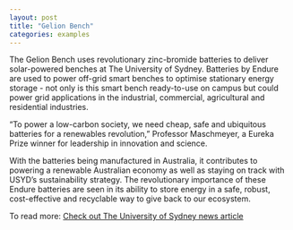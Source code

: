 ```yaml
---
layout: post
title: "Gelion Bench"
categories: examples
---
```


The Gelion Bench uses revolutionary zinc-bromide batteries to deliver solar-powered benches at The University of Sydney. Batteries by Endure are used to power off-grid smart benches to optimise stationary energy storage - not only is this smart bench ready-to-use on campus but could power grid applications in the industrial, commercial, agricultural and residential industries.

“To power a low-carbon society, we need cheap, safe and ubiquitous batteries for a renewables revolution,” Professor Maschmeyer, a Eureka Prize winner for leadership in innovation and science.

With the batteries being manufactured in Australia, it contributes to powering a renewable Australian economy as well as staying on track with USYD’s sustainability strategy. The revolutionary importance of these Endure batteries are seen in its ability to store energy in a safe, robust, cost-effective and recyclable way to give back to our ecosystem.

To read more: [Check out The University of Sydney news article][newslink]

[newslink]: https://www.sydney.edu.au/news-opinion/news/2020/10/19/university-technology-spinoff-Gelion-delivers-smart-solar-bench.html